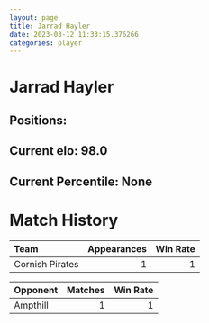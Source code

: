 ```yaml
---  
layout: page  
title: Jarrad Hayler  
date: 2023-03-12 11:33:15.376266  
categories: player  
---
```

# Jarrad Hayler

## Positions: 

## Current elo: 98.0

## Current Percentile: None

# Match History


| Team            |   Appearances |   Win Rate |
|:----------------|--------------:|-----------:|
| Cornish Pirates |             1 |          1 |

| Opponent   |   Matches |   Win Rate |
|:-----------|----------:|-----------:|
| Ampthill   |         1 |          1 |